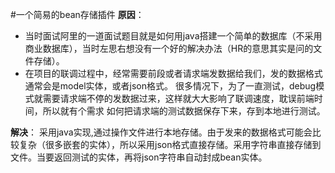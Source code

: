 #一个简易的bean存储插件
**原因**：
- 当时面试阿里的一道面试题目就是如何用java搭建一个简单的数据库（不采用商业数据库），当时左思右想没有一个好的解决办法（HR的意思其实是问的文件存储）。
- 在项目的联调过程中，经常需要前段或者请求端发数据给我们，发的数据格式通常会是model实体，或者json格式。
很多情况下，为了一直测试，debug模式就需要请求端不停的发数据过来，这样就大大影响了联调速度，耽误前端时间，所以就有个需求
如何把请求端的测试数据保存下来，存到本地进行测试。        

**解决**：
采用java实现,通过操作文件进行本地存储。由于发来的数据格式可能会比较复杂（很多嵌套的实体），所以采用json格式直接存储。采用字符串直接存储到文件。当要返回测试的实体，再将json字符串自动封成bean实体。

